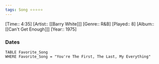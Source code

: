 ```yaml
---
tags: Song ⭐⭐⭐⭐⭐ 
---
```

[Time:: 4:35]
[Artist:: [[Barry White]]]
[Genre:: R&B]
[Played:: 8]
[Album:: [[Can't Get Enough]]]
[Year:: 1975]
### Dates
````dataview
TABLE Favorite_Song
WHERE Favorite_Song = "You're The First, The Last, My Everything"
````